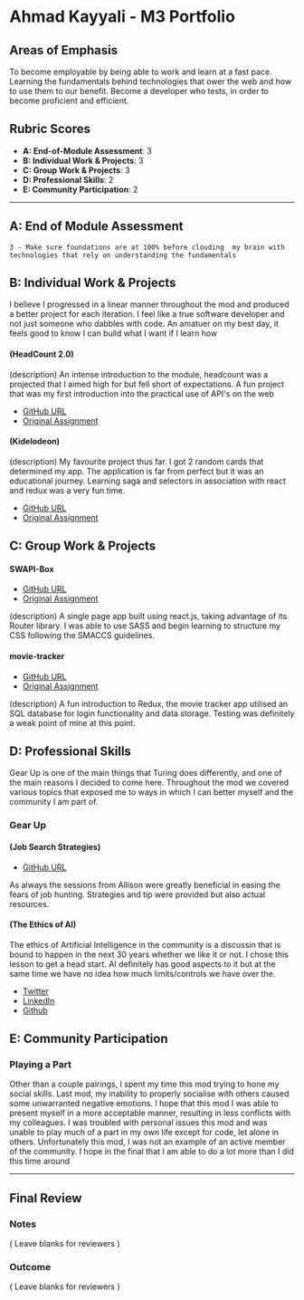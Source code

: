 # Ahmad Kayyali - M3 Portfolio

## Areas of Emphasis

To become employable by being able to work and learn at a fast pace. Learning the fundamentals behind technologies that ower the web and how to use them to our benefit. Become a developer who tests, in order to become proficient and efficient.


## Rubric Scores

* **A: End-of-Module Assessment**: 3
* **B: Individual Work & Projects**: 3
* **C: Group Work & Projects**: 3
* **D: Professional Skills**: 2
* **E: Community Participation**: 2

-----------------------

## A: End of Module Assessment

    3 - Make sure foundations are at 100% before clouding  my brain with technologies that rely on understanding the fundamentals


## B: Individual Work & Projects

I believe I progressed in a linear manner throughout the mod and produced a better project for each iteration.
I feel like a true software developer and not just someone who dabbles with code.
An amatuer on my best day, it feels good to know I can build what I want if I learn how

#### (HeadCount 2.0)


(description)
An intense introduction to the module, headcount was a projected that I aimed high for but fell short of expectations.
A fun project that was my first introduction into the practical use of API's on the web

* [GitHub URL](https://github.com/kayyali18/headcount2.0)
* [Original Assignment](https://github.com/turingschool-examples/headcount2.0)


#### (Kidelodeon)


(description)
My favourite project thus far. I got 2 random cards that determined my app. The application is far from perfect but it was an educational journey. Learning saga and selectors in association with react and redux was a very fun time.

* [GitHub URL](https://github.com/kayyali18/Kidelodeonz)
* [Original Assignment](hhttp://frontend.turing.io/projects/binary-challenge.html)




## C: Group Work & Projects

#### SWAPI-Box

* [GitHub URL](https://github.com/kayyali18/SWAPI-Box-AK-CH)
* [Original Assignment](http://frontend.turing.io/projects/swapi-box.html)

(description)
A single page app built using react.js, taking advantage of its Router library.  I was able to use SASS and begin learning to structure my CSS following the SMACCS guidelines.


#### movie-tracker

* [GitHub URL](https://github.com/kayyali18/movie-tracker)
* [Original Assignment](https://github.com/turingschool-examples/movie-tracker)

(description)
A fun introduction to Redux, the movie tracker app utilised an SQL database for login functionality and data storage.
Testing was definitely a weak point of mine at this point.



## D: Professional Skills
Gear Up is one of the main things that Turing does differently, and one of the main reasons I decided to come here. Throughout the mod we covered various topics that exposed me to ways in which I can better myself and the community I am part of.

### Gear Up
#### (Job Search Strategies)

* [GitHub URL](https://github.com/turingschool/gear-up/blob/master/Mod2_Week1_Empathy_and_Privilege.markdown)

As always the sessions from Allison were greatly beneficial in easing the fears of job hunting. Strategies and tip were provided but also actual resources.

#### (The Ethics of AI)

The ethics of Artificial Intelligence in the community is a discussin that is bound to happen in the next 30 years whether we like it or not. I chose this lesson to get a head start. AI definitely has good aspects to it but at the same time we have no idea how much limits/controls we have over the.


* [Twitter](https://twitter.com/AhmadKayyali4)
* [LinkedIn](https://www.linkedin.com/in/ahmad-kayyali-22b33895/)
* [Github](https://github.com/kayyali18)

## E: Community Participation

### Playing a Part

Other than a couple pairings, I spent my time this mod trying to hone my social skills. Last mod, my inability to properly socialise with others caused some unwarranted negative emotions. I hope that this mod I was able to present myself in a more acceptable manner, resulting in less conflicts with my colleagues.
I was troubled with personal issues this mod and was unable to play much of a part in my own life except for code, let alone in others. Unfortunately this mod, I was not an example of an active member of the community. I hope in the final that I am able to do a lot more than I did this time around

------------------

## Final Review

### Notes

( Leave blanks for reviewers )

### Outcome

( Leave blanks for reviewers )

